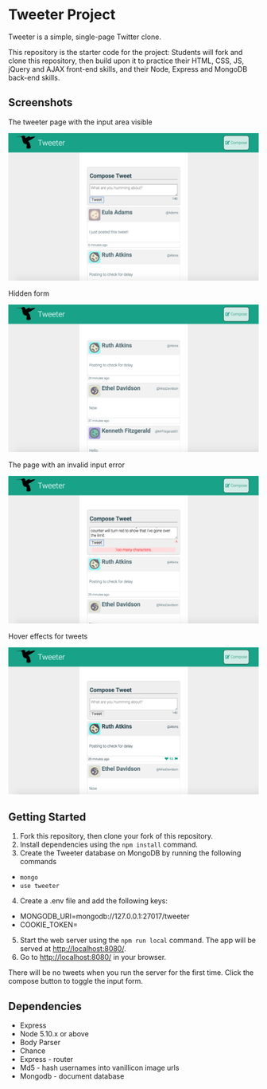 # Tweeter Project

Tweeter is a simple, single-page Twitter clone.

This repository is the starter code for the project: Students will fork and clone this repository, then build upon it to practice their HTML, CSS, JS, jQuery and AJAX front-end skills, and their Node, Express and MongoDB back-end skills.

## Screenshots

The tweeter page with the input area visible

!["Screenshot of tweeter with a visible form area"](https://github.com/acdarroll/tweeter/blob/master/docs/visible-form.png?raw=true)

Hidden form

!["Hidden form"](https://github.com/acdarroll/tweeter/blob/master/docs/hidden-form.png?raw=true)

The page with an invalid input error

!["Page with an empty input error"](https://github.com/acdarroll/tweeter/blob/master/docs/overflow-error.png?raw=true)

Hover effects for tweets

!["Hover effects for tweets"](https://github.com/acdarroll/tweeter/blob/master/docs/tweet-hover.png?raw=true)


## Getting Started

1. Fork this repository, then clone your fork of this repository.
2. Install dependencies using the `npm install` command.
3. Create the Tweeter database on MongoDB by running the following commands
  - `mongo`
  - `use tweeter`
4. Create a .env file and add the following keys:
  - MONGODB_URI=mongodb://127.0.0.1:27017/tweeter
  - COOKIE_TOKEN=<some string>
5. Start the web server using the `npm run local` command. The app will be served at <http://localhost:8080/>.
6. Go to <http://localhost:8080/> in your browser.

There will be no tweets when you run the server for the first time.
Click the compose button to toggle the input form.

## Dependencies

- Express
- Node 5.10.x or above
- Body Parser
- Chance
- Express - router
- Md5 - hash usernames into vanillicon image urls
- Mongodb - document database


